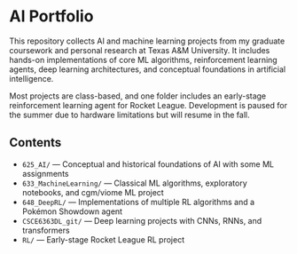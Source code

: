 # AI Portfolio

This repository collects AI and machine learning projects from my graduate coursework and personal research at Texas A&M University. It includes hands-on implementations of core ML algorithms, reinforcement learning agents, deep learning architectures, and conceptual foundations in artificial intelligence.

Most projects are class-based, and one folder includes an early-stage reinforcement learning agent for Rocket League. Development is paused for the summer due to hardware limitations but will resume in the fall.

## Contents

- `625_AI/` — Conceptual and historical foundations of AI with some ML assignments
- `633_MachineLearning/` — Classical ML algorithms, exploratory notebooks, and cgm/viome ML project
- `648_DeepRL/` — Implementations of multiple RL algorithms and a Pokémon Showdown agent
- `CSCE6363DL_git/` — Deep learning projects with CNNs, RNNs, and transformers
- `RL/` — Early-stage Rocket League RL project
